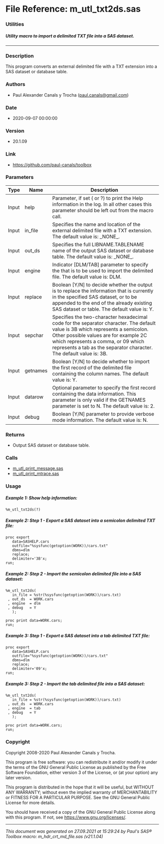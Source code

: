 # File Reference: m_utl_txt2ds.sas

### Utilities

##### Utility macro to import a delimited TXT file into a SAS dataset.

***

### Description
This program converts an external delimited file with a TXT extension into a SAS dataset or database table.

### Authors
* Paul Alexander Canals y Trocha (paul.canals@gmail.com)

### Date
* 2020-09-07 00:00:00

### Version
* 20.1.09

### Link
* https://github.com/paul-canals/toolbox

### Parameters
| Type | Name | Description |
| ---- | ---- | ----------- |
| Input | help | Parameter, if set ( or ?) to print the Help information in the log. In all other cases this parameter should be left out from the macro call. |
| Input | in_file | Specifies the name and location of the external delimited file with a TXT extension. The default value is: \_NONE\_. |
| Input | out_ds | Specifies the full LIBNAME.TABLENAME name of the output SAS dataset or database table. The default value is: \_NONE\_. |
| Input | engine | Indicator [DLM/TAB] parameter to specify the that is to be used to import the delimited file. The default value is: DLM. |
| Input | replace | Boolean [Y/N] to decide whether the output is to replace the information that is currently in the specified SAS dataset, or to be appended to the end of the already existing SAS dataset or table. The default value is: Y. |
| Input | sepchar | Specifies the two-character hexadecimal code for the separator character. The default value is 3B which represents a semicolon. Other possible values are for example 2C which represents a comma, or 09 which represents a tab as the separator character. The default value is: 3B. |
| Input | getnames | Boolean [Y/N] to decide whether to import the first record of the delimited file containing the column names. The default value is: Y. |
| Input | datarow | Optional parameter to specify the first record containing the data information. This parameter is only valid if the GETNAMES parameter is set to N. The default value is: 2. |
| Input | debug | Boolean [Y/N] parameter to provide verbose mode information. The default value is: N. |

### Returns
* Output SAS dataset or database table.

### Calls
* [m_utl_print_message.sas](m_utl_print_message.md)
* [m_utl_print_mtrace.sas](m_utl_print_mtrace.md)

### Usage

##### Example 1: Show help information:
```sas
%m_utl_txt2ds(?)
```

##### Example 2: Step 1 - Export a SAS dataset into a semicolon delimited TXT file:
```sas
proc export
   data=SASHELP.cars
   outfile="%sysfunc(getoption(WORK))/cars.txt"
   dbms=dlm
   replace;
   delimiter='3B'x;
run;
```

##### Example 2: Step 2 - Import the semicolon delimited file into a SAS dataset:
```sas
%m_utl_txt2ds(
   in_file = %str(%sysfunc(getoption(WORK))/cars.txt)
 , out_ds  = WORK.cars
 , engine  = dlm
 , debug   = Y
   );

proc print data=WORK.cars;
run;
```

##### Example 3: Step 1 - Export a SAS dataset into a tab delimited TXT file:
```sas
proc export
   data=SASHELP.cars
   outfile="%sysfunc(getoption(WORK))/cars.txt"
   dbms=dlm
   replace;
   delimiter='09'x;
run;
```

##### Example 3: Step 2 - Import the tab delimited file into a SAS dataset:
```sas
%m_utl_txt2ds(
   in_file = %str(%sysfunc(getoption(WORK))/cars.txt)
 , out_ds  = WORK.cars
 , engine  = tab
 , debug   = Y
   );

proc print data=WORK.cars;
run;
```

### Copyright
Copyright 2008-2020 Paul Alexander Canals y Trocha. 
 
This program is free software: you can redistribute it and/or modify 
it under the terms of the GNU General Public License as published by 
the Free Software Foundation, either version 3 of the License, or 
(at your option) any later version. 
 
This program is distributed in the hope that it will be useful, 
but WITHOUT ANY WARRANTY; without even the implied warranty of 
MERCHANTABILITY or FITNESS FOR A PARTICULAR PURPOSE. See the 
GNU General Public License for more details. 
 
You should have received a copy of the GNU General Public License 
along with this program. If not, see <https://www.gnu.org/licenses/>. 


***
*This document was generated on 27.09.2021 at 15:29:24  by Paul's SAS&reg; Toolbox macro: m_hdr_crt_md_file.sas (v21.1.04)*
